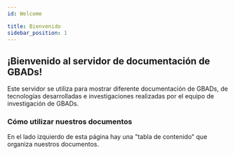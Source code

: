 ```yaml
---
id: Welcome

title: Bienvenido
sidebar_position: 1
---
```



<h2>¡Bienvenido al servidor de documentación de GBADs!</h2>

<p>Este servidor se utiliza para mostrar diferente documentación de GBADs, de tecnologías desarrolladas e investigaciones realizadas por el equipo de investigación de GBADs.</p>

<h3>Cómo utilizar nuestros documentos</h3>

<p>En el lado izquierdo de esta página hay una "tabla de contenido" que organiza nuestros documentos.</p>

